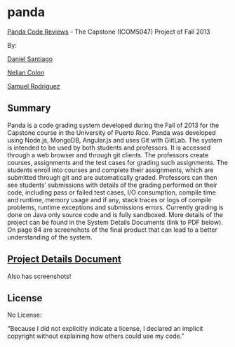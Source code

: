 panda
=====

[Panda Code Reviews](http://pandacode.sytes.net/ "Panda Code Review Site") - The Capstone (ICOM5047) Project of Fall 2013

By:

[Daniel Santiago](https://github.com/danysantiago "danysantiago")

[Nelian Colon](http://github.com/nelii28o2 "nelii28o2")

[Samuel Rodriguez](http://github.com/samus250 "samus250")


Summary
-------

Panda is a code grading system developed during the Fall of 2013 for the Capstone course in the University of Puerto Rico. Panda was developed using Node.js, MongoDB, Angular.js and uses Git with GiitLab. The system is intended to be used by both students and professors. It is accessed through a web browser and through git clients. The professors create courses, assignments and the test cases for grading such assignments. The students enroll into courses and complete their assignments, which are submitted through git and are automatically graded. Professors can then see students’ submissions with details of the grading performed on their code, including pass or failed test cases, I/O consumption, compile time and runtime, memory usage and if any, stack traces or logs of compile problems, runtime exceptions and submissions errors. Currently grading is done on Java only source code and is fully sandboxed. More details of the project can be found in the System Details Documents (link to PDF below). On page 84 are screenshots of the final product that can lead to a better understanding of the system.


[Project Details Document](https://dl.dropboxusercontent.com/u/17223237/PandaCodeReview%20FinalReport.pdf "Panoda Code Review Final Report")
-------
Also has screenshots!



License
-------

No License:

"Because I did not explicitly indicate a license, I declared an implicit copyright without explaining how others could use my code."


